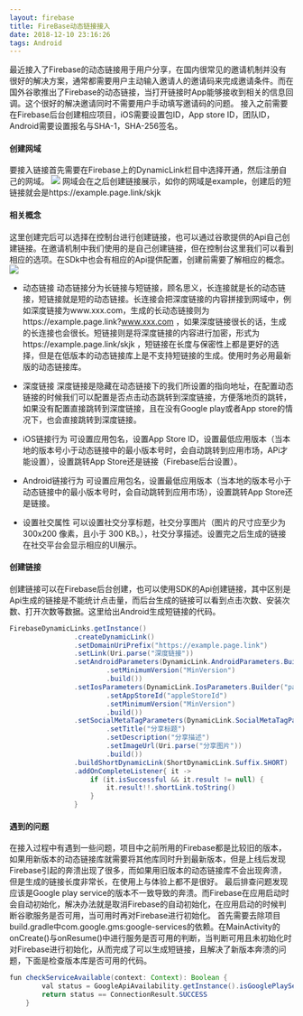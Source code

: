```yaml
---
layout: firebase
title: FireBase动态链接接入
date: 2018-12-10 23:16:26
tags: Android
---
```

最近接入了Firebase的动态链接用于用户分享，在国内很常见的邀请机制并没有很好的解决方案，通常都需要用户主动输入邀请人的邀请码来完成邀请条件。而在国外谷歌推出了Firebase的动态链接，当打开链接时App能够接收到相关的信息回调。这个很好的解决邀请同时不需要用户手动填写邀请码的问题。
接入之前需要在Firebase后台创建相应项目，iOS需要设置包ID，App store ID，团队ID，Android需要设置报名与SHA-1，SHA-256签名。

#### 创建网域
要接入链接首先需要在Firebase上的DynamicLink栏目中选择开通，然后注册自己的网域。
![](http://wison.carpcai.cn/%233-01.png)
网域会在之后创建链接展示，如你的网域是example，创建后的短链接就会是https://example.page.link/skjk

#### 相关概念
这里创建完后可以选择在控制台进行创建链接，也可以通过谷歌提供的Api自己创建链接。在邀请机制中我们使用的是自己创建链接，但在控制台这里我们可以看到相应的选项。在SDk中也会有相应的Api提供配置，创建前需要了解相应的概念。
![](http://wison.carpcai.cn/%233-02.png)

* 动态链接
动态链接分为长链接与短链接，顾名思义，长连接就是长的动态链接，短链接就是短的动态链接。长连接会把深度链接的内容拼接到网域中，例如深度链接为www.xxx.com，生成的长动态链接则为https://example.page.link?www.xxx.com ，如果深度链接很长的话，生成的长连接也会很长。短链接则是将深度链接的内容进行加密，形式为https://example.page.link/skjk ，短链接在长度与保密性上都是更好的选择，但是在低版本的动态链接库上是不支持短链接的生成。使用时务必用最新版的动态链接库。

* 深度链接
深度链接是隐藏在动态链接下的我们所设置的指向地址，在配置动态链接的时候我们可以配置是否点击动态跳转到深度链接，方便落地页的跳转，如果没有配置直接跳转到深度链接，且在没有Google play或者App store的情况下，也会直接跳转到深度链接。

* iOS链接行为
可设置应用包名，设置App Store ID，设置最低应用版本（当本地的版本号小于动态链接中的最小版本号时，会自动跳转到应用市场，APi才能设置），设置跳转App Store还是链接（Firebase后台设置）。

* Android链接行为
可设置应用包名，设置最低应用版本（当本地的版本号小于动态链接中的最小版本号时，会自动跳转到应用市场），设置跳转App Store还是链接。

* 设置社交属性
可以设置社交分享标题，社交分享图片（图片的尺寸应至少为 300x200 像素，且小于 300 KB。），社交分享描述。设置完之后生成的链接在社交平台会显示相应的UI展示。

#### 创建链接
创建链接可以在Firebase后台创建，也可以使用SDK的Api创建链接，其中区别是Api生成的链接是不能统计点击量，而后台生成的链接可以看到点击次数、安装次数、打开次数等数据。这里给出Android生成短链接的代码。
```Java
FirebaseDynamicLinks.getInstance()
                .createDynamicLink()
                .setDomainUriPrefix("https://example.page.link")
                .setLink(Uri.parse("深度链接"))
                .setAndroidParameters(DynamicLink.AndroidParameters.Builder("packageName")
                        .setMinimumVersion("MinVersion")
                        .build())
                .setIosParameters(DynamicLink.IosParameters.Builder("packageName")
                        .setAppStoreId("appleStoreId")
                        .setMinimumVersion("MinVersion")
                        .build())
                .setSocialMetaTagParameters(DynamicLink.SocialMetaTagParameters.Builder()
                        .setTitle("分享标题")
                        .setDescription("分享描述")
                        .setImageUrl(Uri.parse("分享图片"))
                        .build())
                .buildShortDynamicLink(ShortDynamicLink.Suffix.SHORT)
                .addOnCompleteListener{ it ->
                    if (it.isSuccessful && it.result != null) {
                        it.result!!.shortLink.toString()
                    }
                }
```

#### 遇到的问题
在接入过程中有遇到一些问题，项目中之前所用的Firebase都是比较旧的版本，如果用新版本的动态链接库就需要将其他库同时升到最新版本，但是上线后发现Firebase引起的奔溃出现了很多，而如果用旧版本的动态链接库不会出现奔溃，但是生成的链接长度非常长，在使用上与体验上都不是很好。
最后排查问题发现应该是Google play service的版本不一致导致的奔溃。而Firebase在应用启动时会自动初始化，解决办法就是取消Firebase的自动初始化，在应用启动的时候判断谷歌服务是否可用，当可用时再对Firebase进行初始化。
首先需要去除项目build.gradle中com.google.gms:google-services的依赖。在MainActivity的onCreate()与onResume()中进行服务是否可用的判断，当判断可用且未初始化时对Firebase进行初始化，从而完成了可以生成短链接，且解决了新版本奔溃的问题，下面是检查版本库是否可用的代码。
```Java
fun checkServiceAvailable(context: Context): Boolean {
        val status = GoogleApiAvailability.getInstance().isGooglePlayServicesAvailable(context)
        return status == ConnectionResult.SUCCESS
    }
```

